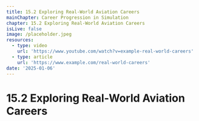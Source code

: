 ```yaml
---
title: 15.2 Exploring Real-World Aviation Careers
mainChapter: Career Progression in Simulation
chapter: 15.2 Exploring Real-World Aviation Careers
isLive: false
image: /placeholder.jpeg
resources:
  - type: video
    url: 'https://www.youtube.com/watch?v=example-real-world-careers'
  - type: article
    url: 'https://www.example.com/real-world-careers'
date: '2025-01-06'
---
```


# 15.2 Exploring Real-World Aviation Careers
